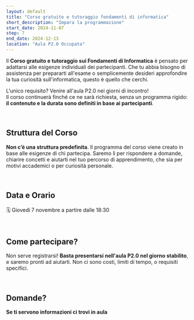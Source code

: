 ```yaml
---
layout: default
title: "Corso gratuito e tutoraggio fondamenti di informatica"
short_description: "Impara la programmazione"
start_date: 2024-11-07
step: 7
end_date: 2024-12-13
location: "Aula P2.0 Occupata"
---
```


Il **Corso gratuito e tutoraggio sui Fondamenti di Informatica** è pensato per adattarsi alle esigenze individuali dei partecipanti. 
Che tu abbia bisogno di assistenza per prepararti all'esame o semplicemente desideri approfondire la tua curiosità 
sull'informatica, questo è quello che cerchi.

L'unico requisito? Venire all'aula P2.0 nei giorni di incontro!
<br>Il corso continuerà finché ce ne sarà richiesta, 
senza un programma rigido: **il contenuto e la durata sono definiti in base ai partecipanti**.

<br>

## Struttura del Corso
**Non c’è una struttura predefinita**. Il programma del corso viene creato in base alle esigenze di chi partecipa.
Saremo lì per rispondere a domande, chiarire concetti e aiutarti nel tuo percorso di apprendimento,
che sia per motivi accademici o per curiosità personale.

<br>

## Data e Orario

🗓 Giovedì 7 novembre a partire dalle 18:30

<br>

## Come partecipare?
Non serve registrarsi! **Basta presentarsi nell'aula P2.0 nel giorno stabilito**, e saremo pronti ad aiutarti.
Non ci sono costi, limiti di tempo, o requisiti specifici.

<br>

## Domande?
**Se ti servono informazioni ci trovi in aula**